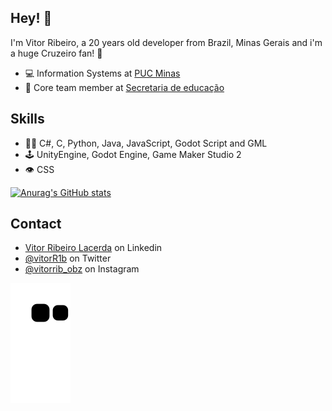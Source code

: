 ## Hey! 👋
I'm Vitor Ribeiro, a 20 years old developer from Brazil, Minas Gerais and i'm a huge Cruzeiro fan! 🦊

- 💻 Information Systems at [PUC Minas](https://www.pucminas.br/main/Paginas/default.aspx)
- 👥 Core team member at [Secretaria de educação](https://www.educacao.mg.gov.br/)

## Skills
- 👨‍💻 C#, C, Python, Java, JavaScript, Godot Script and GML
- 🕹️ UnityEngine, Godot Engine, Game Maker Studio 2
- 👁️ CSS

[![Anurag's GitHub stats](https://github-readme-stats.vercel.app/api?username=Vith-MCB&show_icons=true&theme=gruvbox&hide_border=true)](https://github.com/anuraghazra/github-readme-stats)

## Contact
- [Vitor Ribeiro Lacerda](https://www.linkedin.com/in/vitor-ribeiro-lacerda-02202724b/) on Linkedin
- [@vitorR1b](https://twitter.com/vitorR1b) on Twitter
- [@vitorrib_obz](https://instagram.com/vitorrib_obz?igshid=YmMyMTA2M2Y=) on Instagram

![Snake animation](https://github.com/Vith-MCB/Vith-MCB/blob/output/github-contribution-grid-snake.svg)
